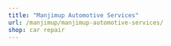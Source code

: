 ```yaml
---
title: "Manjimup Automotive Services"
url: /manjimup/manjimup-automotive-services/
shop: car repair
---
```

